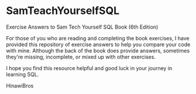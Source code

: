 # SamTeachYourselfSQL
Exercise Answers to Sam Tech Yourself SQL Book (6th Edition)

For those of you who are reading and completing the book exercises, I have provided this repository of exercise answers to help you compare your code with mine.
Although the back of the book does provide answers, sometimes they're missing, incomplete, or mixed up with other exercises.

I hope you find this resource helpful and good luck in your journey in learning SQL.

HinawiBros
